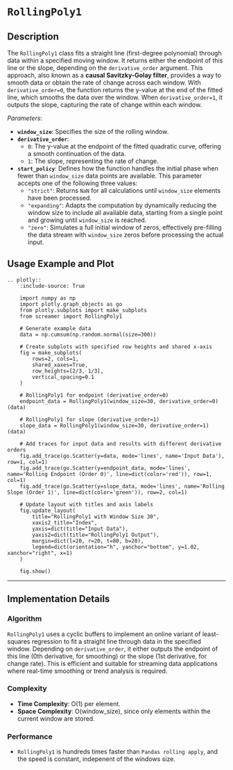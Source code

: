 # `RollingPoly1`

## Description

The `RollingPoly1` class fits a straight line (first-degree polynomial) through data within a specified moving window. It returns either the endpoint of this line or the slope, depending on the `derivative_order` argument. This approach, also known as a **causal Savitzky-Golay filter**, provides a way to smooth data or obtain the rate of change across each window. With `derivative_order=0`, the function returns the y-value at the end of the fitted line, which smooths the data over the window. When `derivative_order=1`, it outputs the slope, capturing the rate of change within each window.

*Parameters*: 
- **`window_size`**: Specifies the size of the rolling window.
- **`derivative_order`**: 
  - `0`: The y-value at the endpoint of the fitted quadratic curve, offering a smooth continuation of the data.
  - `1`: The slope, representing the rate of change.
- **`start_policy`**: Defines how the function handles the initial phase when fewer than `window_size` data points are available. This parameter accepts one of the following three values:
  - `"strict"`: Returns `NaN` for all calculations until `window_size` elements have been processed.
  - `"expanding"`: Adapts the computation by dynamically reducing the window size to include all available data, starting from a single point and growing until `window_size` is reached.
  - `"zero"`: Simulates a full initial window of zeros, effectively pre-filling the data stream with `window_size` zeros before processing the actual input.

## Usage Example and Plot

```{eval-rst}
.. plotly::
    :include-source: True

    import numpy as np
    import plotly.graph_objects as go
    from plotly.subplots import make_subplots
    from screamer import RollingPoly1

    # Generate example data
    data = np.cumsum(np.random.normal(size=300))

    # Create subplots with specified row heights and shared x-axis
    fig = make_subplots(
        rows=2, cols=1,
        shared_xaxes=True,
        row_heights=[2/3, 1/3],
        vertical_spacing=0.1
    )

    # RollingPoly1 for endpoint (derivative_order=0)
    endpoint_data = RollingPoly1(window_size=30, derivative_order=0)(data)

    # RollingPoly1 for slope (derivative_order=1)
    slope_data = RollingPoly1(window_size=30, derivative_order=1)(data)

    # Add traces for input data and results with different derivative orders
    fig.add_trace(go.Scatter(y=data, mode='lines', name='Input Data'), row=1, col=1)
    fig.add_trace(go.Scatter(y=endpoint_data, mode='lines', name='Rolling Endpoint (Order 0)', line=dict(color='red')), row=1, col=1)
    fig.add_trace(go.Scatter(y=slope_data, mode='lines', name='Rolling Slope (Order 1)', line=dict(color='green')), row=2, col=1)

    # Update layout with titles and axis labels
    fig.update_layout(
        title="RollingPoly1 with Window Size 30",
        xaxis2_title="Index",
        yaxis=dict(title="Input Data"),
        yaxis2=dict(title="RollingPoly1 Output"),
        margin=dict(l=20, r=20, t=80, b=20),
        legend=dict(orientation="h", yanchor="bottom", y=1.02, xanchor="right", x=1)        
    )

    fig.show()
```

---

## Implementation Details

### Algorithm

`RollingPoly1` uses a cyclic buffers to implement an online variant of least-squares regression to fit a straight line through data in the specified window. Depending on `derivative_order`, it either outputs the endpoint of this line (0th derivative, for smoothing) or the slope (1st derivative, for change rate). This is efficient and suitable for streaming data applications where real-time smoothing or trend analysis is required.

### Complexity

* **Time Complexity**: O(1) per element.
* **Space Complexity**: O(window_size), since only elements within the current window are stored.

### Performance

* `RollingPoly1` is hundreds times faster than `Pandas rolling apply`, and the speed is constant, indepenent of the windows size.
